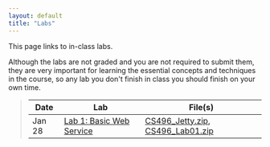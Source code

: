 ```yaml
---
layout: default
title: "Labs"
---
```


This page links to in-class labs.

Although the labs are not graded and you are not required to submit them, they are very important for learning the essential concepts and techniques in the course, so any lab you don't finish in class you should finish on your own time.

> Date | Lab | File(s)
> ---- | --- | -------
> Jan 28 | [Lab 1: Basic Web Service](lab01.html) | [CS496\_Jetty.zip](../assign/CS496_Jetty.zip), [CS496\_Lab01.zip](CS496_Lab01.zip)
